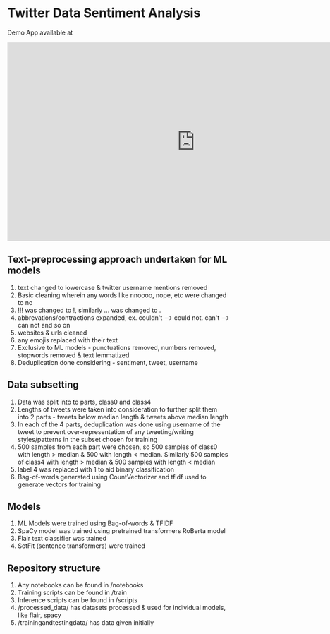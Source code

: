 # Twitter Data Sentiment Analysis

Demo App available at 
<iframe
	src="https://pikaduck-setfit-twitter-data-sentiment-an-72b6ae7.hf.space"
	frameborder="0"
	width="850"
	height="450"
></iframe>


## Text-preprocessing approach undertaken for ML models
1. text changed to lowercase & twitter username mentions removed
2. Basic cleaning wherein any words like nnoooo, nope, etc were changed to no
3. !!! was changed to !, similarly ... was changed to .
4. abbrevations/contractions expanded, ex. couldn't --> could not. can't --> can not and so on
5. websites & urls cleaned
6. any emojis replaced with their text
7. Exclusive to ML models - punctuations removed, numbers removed, stopwords removed & text lemmatized
8. Deduplication done considering - sentiment, tweet, username

## Data subsetting
1. Data was split into to parts, class0 and class4
2. Lengths of tweets were taken into consideration to further split them into 2 parts - tweets below median length & tweets above median length
3. In each of the 4 parts, deduplication was done using username of the tweet to prevent over-representation of any tweeting/writing styles/patterns in the subset chosen for training
4. 500 samples from each part were chosen, so 500 samples of class0 with length > median & 500 with length < median. Similarly 500 samples of class4 with length > median & 500 samples with length < median
5. label 4 was replaced with 1 to aid binary classification
5. Bag-of-words generated using CountVectorizer and tfIdf used to generate vectors for training

## Models
1. ML Models were trained using Bag-of-words & TFIDF
2. SpaCy model was trained using pretrained transformers RoBerta model
3. Flair text classifier was trained
4. SetFit (sentence transformers) were trained

## Repository structure
1. Any notebooks can be found in /notebooks
2. Training scripts can be found in /train
3. Inference scripts can be found in /scripts
4. /processed_data/ has datasets processed & used for individual models, like flair, spacy
5. /trainingandtestingdata/ has data given initially